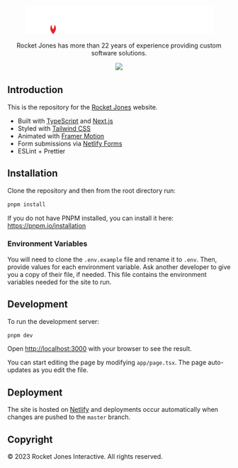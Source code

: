 <p align="center">
  <img src="https://raw.githubusercontent.com/rocketjonesinteractive/rocketjones-com/master/public/img/rocket-jones-logo-white.svg">
  <p align="center">Rocket Jones has more than 22 years of experience providing custom software solutions.</p>
  <p align="center">
  <a href="https://app.netlify.com/sites/rocketjones/deploys">
    <img src="https://api.netlify.com/api/v1/badges/b95270de-f877-4418-97b0-c66efd3b7c26/deploy-status" />
  </a>
</p>

## Introduction

This is the repository for the [Rocket Jones](https://rocketjones.com) website.

- Built with [TypeScript](https://www.typescriptlang.org/) and [Next.js](https://nextjs.org/)
- Styled with [Tailwind CSS](https://tailwindcss.com/)
- Animated with [Framer Motion](https://www.framer.com/motion/)
- Form submissions via [Netlify Forms](https://www.netlify.com/products/forms/)
- ESLint + Prettier 

## Installation
Clone the repository and then from the root directory run:

```bash
pnpm install
```

If you do not have PNPM installed, you can install it here: https://pnpm.io/installation

### Environment Variables
You will need to clone the `.env.example` file and rename it to `.env`. Then, provide values for each environment variable. Ask another developer to give you a copy of their file, if needed. This file contains the environment variables needed for the site to run.

## Development

To run the development server:

```bash
pnpm dev
```

Open [http://localhost:3000](http://localhost:3000) with your browser to see the result. 

You can start editing the page by modifying `app/page.tsx`. The page auto-updates as you edit the file.

## Deployment

The site is hosted on [Netlify](https://netlify.com) and deployments occur automatically when changes are pushed to the `master` branch.

## Copyright
&copy; 2023 Rocket Jones Interactive. All rights reserved.